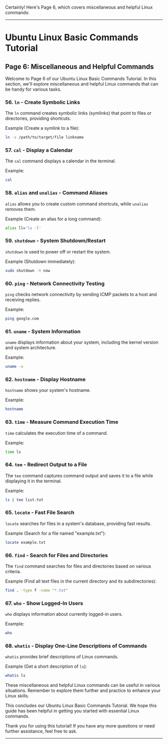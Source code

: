 Certainly! Here's Page 6, which covers miscellaneous and helpful Linux commands:

---

# Ubuntu Linux Basic Commands Tutorial

## Page 6: Miscellaneous and Helpful Commands

Welcome to Page 6 of our Ubuntu Linux Basic Commands Tutorial. In this section, we'll explore miscellaneous and helpful Linux commands that can be handy for various tasks.

### 56. `ln` - Create Symbolic Links

The `ln` command creates symbolic links (symlinks) that point to files or directories, providing shortcuts.

Example (Create a symlink to a file):
```bash
ln -s /path/to/target/file linkname
```

### 57. `cal` - Display a Calendar

The `cal` command displays a calendar in the terminal.

Example:
```bash
cal
```

### 58. `alias` and `unalias` - Command Aliases

`alias` allows you to create custom command shortcuts, while `unalias` removes them.

Example (Create an alias for a long command):
```bash
alias ll='ls -l'
```

### 59. `shutdown` - System Shutdown/Restart

`shutdown` is used to power off or restart the system.

Example (Shutdown immediately):
```bash
sudo shutdown -h now
```

### 60. `ping` - Network Connectivity Testing

`ping` checks network connectivity by sending ICMP packets to a host and receiving replies.

Example:
```bash
ping google.com
```

### 61. `uname` - System Information

`uname` displays information about your system, including the kernel version and system architecture.

Example:
```bash
uname -a
```

### 62. `hostname` - Display Hostname

`hostname` shows your system's hostname.

Example:
```bash
hostname
```

### 63. `time` - Measure Command Execution Time

`time` calculates the execution time of a command.

Example:
```bash
time ls
```

### 64. `tee` - Redirect Output to a File

The `tee` command captures command output and saves it to a file while displaying it in the terminal.

Example:
```bash
ls | tee list.txt
```

### 65. `locate` - Fast File Search

`locate` searches for files in a system's database, providing fast results.

Example (Search for a file named "example.txt"):
```bash
locate example.txt
```

### 66. `find` - Search for Files and Directories

The `find` command searches for files and directories based on various criteria.

Example (Find all text files in the current directory and its subdirectories):
```bash
find . -type f -name "*.txt"
```

### 67. `who` - Show Logged-In Users

`who` displays information about currently logged-in users.

Example:
```bash
who
```

### 68. `whatis` - Display One-Line Descriptions of Commands

`whatis` provides brief descriptions of Linux commands.

Example (Get a short description of `ls`):
```bash
whatis ls
```

These miscellaneous and helpful Linux commands can be useful in various situations. Remember to explore them further and practice to enhance your Linux skills.

This concludes our Ubuntu Linux Basic Commands Tutorial. We hope this guide has been helpful in getting you started with essential Linux commands.

Thank you for using this tutorial! If you have any more questions or need further assistance, feel free to ask.

---